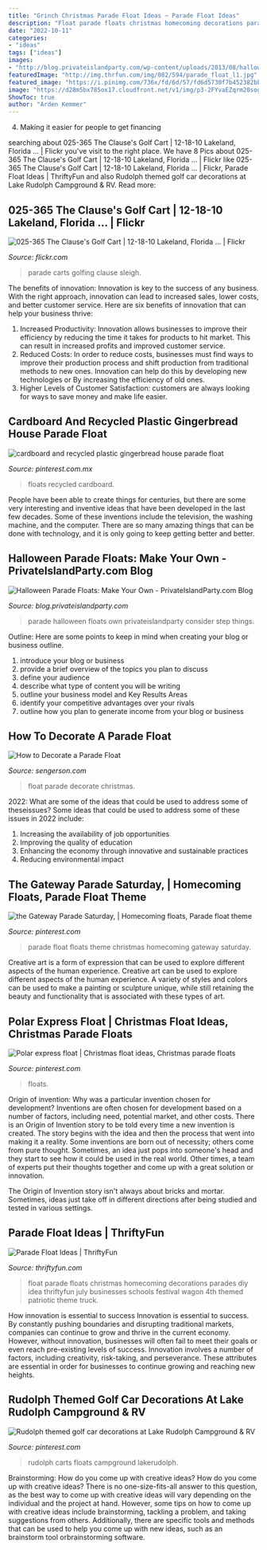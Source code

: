 ```yaml
---
title: "Grinch Christmas Parade Float Ideas ~ Parade Float Ideas"
description: "Float parade floats christmas homecoming decorations parades diy idea thriftyfun july businesses schools festival wagon 4th themed patriotic theme truck"
date: "2022-10-11"
categories:
- "ideas"
tags: ["ideas"]
images:
- "http://blog.privateislandparty.com/wp-content/uploads/2013/08/halloweenfloat5.jpg"
featuredImage: "http://img.thrfun.com/img/082/594/parade_float_l1.jpg"
featured_image: "https://i.pinimg.com/736x/fd/6d/57/fd6d5730f7b452382bbc41c3ea7726dd.jpg"
image: "https://d28m5bx785ox17.cloudfront.net/v1/img/p3-2FYvaEZqrm20sogwGYd9QgAnO6zH_9VluWXXc1ck=/d/l"
ShowToc: true
author: "Arden Kemmer"
---
```



4. Making it easier for people to get financing 

	

		
searching about 025-365 The Clause&#039;s Golf Cart | 12-18-10 Lakeland, Florida … | Flickr you've visit to the right place. We have 8 Pics about 025-365 The Clause&#039;s Golf Cart | 12-18-10 Lakeland, Florida … | Flickr like 025-365 The Clause&#039;s Golf Cart | 12-18-10 Lakeland, Florida … | Flickr, Parade Float Ideas | ThriftyFun and also Rudolph themed golf car decorations at Lake Rudolph Campground &amp; RV. Read more:
		
    
## 025-365 The Clause&#039;s Golf Cart | 12-18-10 Lakeland, Florida … | Flickr

<img loading=lazy src="https://c2.staticflickr.com/6/5201/5281312958_512f5dcc9a_b.jpg" onerror="this.onerror=null;this.src='https://tse1.mm.bing.net/th?id=OIP.Zn9HPwgAZgmDYCmrheEbbAHaE8&amp;pid=15.1';" alt="025-365 The Clause&#039;s Golf Cart | 12-18-10 Lakeland, Florida … | Flickr">

_Source: flickr.com_

>parade carts golfing clause sleigh. 

	

The benefits of innovation:
Innovation is key to the success of any business. With the right approach, innovation can lead to increased sales, lower costs, and better customer service. Here are six benefits of innovation that can help your business thrive: 
1. Increased Productivity: Innovation allows businesses to improve their efficiency by reducing the time it takes for products to hit market. This can result in increased profits and improved customer service. 
2. Reduced Costs: In order to reduce costs, businesses must find ways to improve their production process and shift production from traditional methods to new ones. Innovation can help do this by developing new technologies or By increasing the efficiency of old ones. 
3. Higher Levels of Customer Satisfaction: customers are always looking for ways to save money and make life easier.

    
## Cardboard And Recycled Plastic Gingerbread House Parade Float

<img loading=lazy src="https://i.pinimg.com/originals/20/57/3e/20573e350dc20b99533ef870f92c8dc5.jpg" onerror="this.onerror=null;this.src='https://tse1.mm.bing.net/th?id=OIP.zN5IdWTmb-qrUoieJvtj0AHaJ4&amp;pid=15.1';" alt="cardboard and recycled plastic gingerbread house parade float">

_Source: pinterest.com.mx_

>floats recycled cardboard. 

	

People have been able to create things for centuries, but there are some very interesting and inventive ideas that have been developed in the last few decades. Some of these inventions include the television, the washing machine, and the computer. There are so many amazing things that can be done with technology, and it is only going to keep getting better and better.

    
## Halloween Parade Floats: Make Your Own - PrivateIslandParty.com Blog

<img loading=lazy src="http://blog.privateislandparty.com/wp-content/uploads/2013/08/halloweenfloat5.jpg" onerror="this.onerror=null;this.src='https://tse2.mm.bing.net/th?id=OIP.UpeUMHbXIPWveqTR2pKk3AHaFx&amp;pid=15.1';" alt="Halloween Parade Floats: Make Your Own - PrivateIslandParty.com Blog">

_Source: blog.privateislandparty.com_

>parade halloween floats own privateislandparty consider step things. 

	

Outline: Here are some points to keep in mind when creating your blog or business outline.
1. introduce your blog or business 
2. provide a brief overview of the topics you plan to discuss 
3. define your audience 
4. describe what type of content you will be writing 
5. outline your business model and Key Results Areas 
6. identify your competitive advantages over your rivals 
7. outline how you plan to generate income from your blog or business  
    
## How To Decorate A Parade Float

<img loading=lazy src="https://d28m5bx785ox17.cloudfront.net/v1/img/p3-2FYvaEZqrm20sogwGYd9QgAnO6zH_9VluWXXc1ck=/d/l" onerror="this.onerror=null;this.src='https://tse1.mm.bing.net/th?id=OIP.TJYjsu_ID_60fgNDEYmCxQHaSA&amp;pid=15.1';" alt="How to Decorate a Parade Float">

_Source: sengerson.com_

>float parade decorate christmas. 

	

2022: What are some of the ideas that could be used to address some of theseissues?
Some ideas that could be used to address some of these issues in 2022 include: 
1. Increasing the availability of job opportunities 
2. Improving the quality of education 
3. Enhancing the economy through innovative and sustainable practices 
4. Reducing environmental impact 

    
## The Gateway Parade Saturday, | Homecoming Floats, Parade Float Theme

<img loading=lazy src="https://i.pinimg.com/736x/87/e7/ac/87e7ac8938f7155add95c3509dcf2124.jpg" onerror="this.onerror=null;this.src='https://tse3.mm.bing.net/th?id=OIP.BdAWiYVntVXi-IzvawQvWAHaFN&amp;pid=15.1';" alt="the Gateway Parade Saturday, | Homecoming floats, Parade float theme">

_Source: pinterest.com_

>parade float floats theme christmas homecoming gateway saturday. 

	

Creative art is a form of expression that can be used to explore different aspects of the human experience.
Creative art can be used to explore different aspects of the human experience. A variety of styles and colors can be used to make a painting or sculpture unique, while still retaining the beauty and functionality that is associated with these types of art.

    
## Polar Express Float | Christmas Float Ideas, Christmas Parade Floats

<img loading=lazy src="https://i.pinimg.com/736x/fd/6d/57/fd6d5730f7b452382bbc41c3ea7726dd.jpg" onerror="this.onerror=null;this.src='https://tse4.mm.bing.net/th?id=OIP.vrg9Q5ysZ3XtAs7oTC7vXQHaFj&amp;pid=15.1';" alt="Polar express float | Christmas float ideas, Christmas parade floats">

_Source: pinterest.com_

>floats. 

	

Origin of invention: Why was a particular invention chosen for development?
Inventions are often chosen for development based on a number of factors, including need, potential market, and other costs. There is an Origin of Invention story to be told every time a new invention is created. The story begins with the idea and then the process that went into making it a reality. 
Some inventions are born out of necessity; others come from pure thought. Sometimes, an idea just pops into someone's head and they start to see how it could be used in the real world. Other times, a team of experts put their thoughts together and come up with a great solution or innovation. 

The Origin of Invention story isn't always about bricks and mortar. Sometimes, ideas just take off in different directions after being studied and tested in various settings.

    
## Parade Float Ideas | ThriftyFun

<img loading=lazy src="http://img.thrfun.com/img/082/594/parade_float_l1.jpg" onerror="this.onerror=null;this.src='https://tse1.mm.bing.net/th?id=OIP.YUbwc6l0BYDZMaeqZTOYJQHaFj&amp;pid=15.1';" alt="Parade Float Ideas | ThriftyFun">

_Source: thriftyfun.com_

>float parade floats christmas homecoming decorations parades diy idea thriftyfun july businesses schools festival wagon 4th themed patriotic theme truck. 

	

How innovation is essential to success
Innovation is essential to success. By constantly pushing boundaries and disrupting traditional markets, companies can continue to grow and thrive in the current economy. However, without innovation, businesses will often fail to meet their goals or even reach pre-existing levels of success. Innovation involves a number of factors, including creativity, risk-taking, and perseverance. These attributes are essential in order for businesses to continue growing and reaching new heights.

    
## Rudolph Themed Golf Car Decorations At Lake Rudolph Campground &amp; RV

<img loading=lazy src="https://i.pinimg.com/736x/0a/86/e3/0a86e31976bd18ae5b297d776b3c7caf.jpg" onerror="this.onerror=null;this.src='https://tse3.mm.bing.net/th?id=OIP.Dl1XgCoLdNmd9y6hfbTpTwHaJ4&amp;pid=15.1';" alt="Rudolph themed golf car decorations at Lake Rudolph Campground &amp; RV">

_Source: pinterest.com_

>rudolph carts floats campground lakerudolph. 

	

Brainstorming: How do you come up with creative ideas?
How do you come up with creative ideas?
There is no one-size-fits-all answer to this question, as the best way to come up with creative ideas will vary depending on the individual and the project at hand. However, some tips on how to come up with creative ideas include brainstorming, tackling a problem, and taking suggestions from others. Additionally, there are specific tools and methods that can be used to help you come up with new ideas, such as an brainstorm tool orbrainstorming software.

